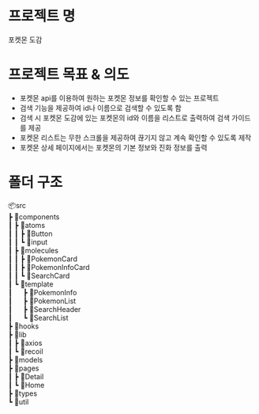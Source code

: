# 프로젝트 명

포켓몬 도감

# 프로젝트 목표 & 의도

-   포켓몬 api를 이용하여 원하는 포켓몬 정보를 확인할 수 있는 프로젝트
-   검색 기능을 제공하여 id나 이름으로 검색할 수 있도록 함
-   검색 시 포켓몬 도감에 있는 포켓몬의 id와 이름을 리스트로 출력하여 검색 가이드를 제공
-   포켓몬 리스트는 무한 스크롤을 제공하여 끊기지 않고 계속 확인할 수 있도록 제작
-   포켓몬 상세 페이지에서는 포켓몬의 기본 정보와 진화 정보를 출력

# 폴더 구조

📦src<br/>
┣ 📂components<br/>
┃ ┣ 📂atoms<br/>
┃ ┃ ┣ 📂Button<br/>
┃ ┃ ┗ 📂input<br/>
┃ ┣ 📂molecules<br/>
┃ ┃ ┣ 📂PokemonCard<br/>
┃ ┃ ┣ 📂PokemonInfoCard<br/>
┃ ┃ ┗ 📂SearchCard<br/>
┃ ┗ 📂template<br/>
┃   ┣ 📂PokemonInfo<br/>
┃   ┣ 📂PokemonList<br/>
┃   ┣ 📂SearchHeader<br/>
┃   ┗ 📂SearchList<br/>
┣ 📂hooks<br/>
┣ 📂lib<br/>
┃ ┣ 📂axios<br/>
┃ ┗ 📂recoil<br/>
┣ 📂models<br/>
┣ 📂pages<br/>
┃ ┣ 📂Detail<br/>
┃ ┗ 📂Home<br/>
┣ 📂types<br/>
┗ 📂util

